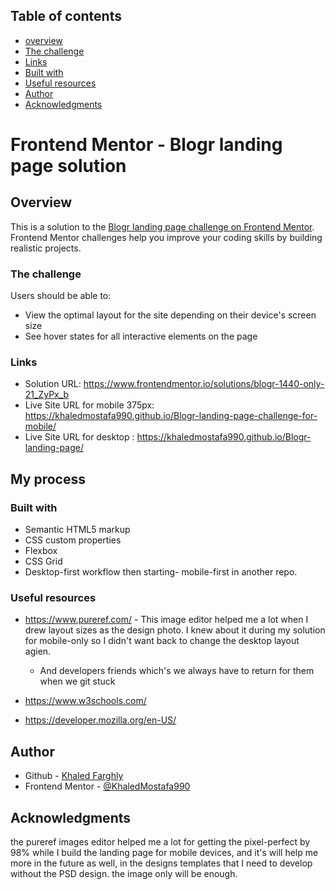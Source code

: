 ## Table of contents

- [overview](#Overview)
- [The challenge](#the-challenge)
- [Links](#links)
- [Built with](#built-with)
- [Useful resources](#useful-resources)
- [Author](#author)
- [Acknowledgments](#acknowledgments)

# Frontend Mentor - Blogr landing page solution

## Overview

This is a solution to the [Blogr landing page challenge on Frontend Mentor](https://www.frontendmentor.io/solutions/blogr-1440-only-21_ZyPx_b). Frontend Mentor challenges help you improve your coding skills by building realistic projects.

### The challenge

Users should be able to:

- View the optimal layout for the site depending on their device's screen size
- See hover states for all interactive elements on the page

### Links

- Solution URL: https://www.frontendmentor.io/solutions/blogr-1440-only-21_ZyPx_b
- Live Site URL for mobile 375px: https://khaledmostafa990.github.io/Blogr-landing-page-challenge-for-mobile/
- Live Site URL for desktop : https://khaledmostafa990.github.io/Blogr-landing-page/

## My process

### Built with

- Semantic HTML5 markup
- CSS custom properties
- Flexbox
- CSS Grid
- Desktop-first workflow then starting- mobile-first in another repo.

### Useful resources

- https://www.pureref.com/ - This image editor helped me a lot when I drew layout sizes as the design photo. I knew about it during my solution for mobile-only so I didn't want back to change the desktop layout agien.

  - And developers friends which's we always have to return for them when we git stuck

- https://www.w3schools.com/
- https://developer.mozilla.org/en-US/

## Author

- Github - [Khaled Farghly](https://github.com/KhaledMostafa990)
- Frontend Mentor - [@KhaledMostafa990](https://www.frontendmentor.io/profile/KhaledMostafa990)

## Acknowledgments

the pureref images editor helped me a lot for getting the pixel-perfect by 98% while I build the landing page for mobile devices, and it's will help me more in the future as well, in the designs templates that I need to develop without the PSD design. the image only will be enough.
